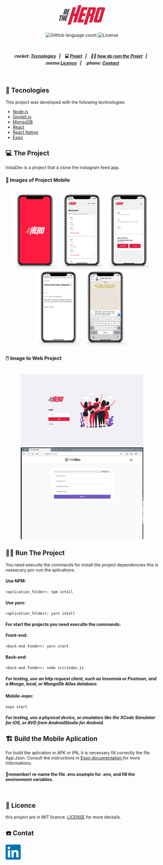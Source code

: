 <h1 align="center">
  <img src="https://raw.githubusercontent.com/agricio/be-the-hero/master/assets_git/logo.png?raw=true" width=30% />
 </h1>
 
<p align="center">
  <img alt="GitHub language count  " src="https://img.shields.io/github/languages/count/radaelilucca/findevs">
  <a href="https://github.com/Rocketseat/semana-omnistack-11/commits/master">
  </a>

<img alt="License" src="https://img.shields.io/badge/license-MIT-brightgreen">
</p>

</br>
<h5 align="center">
  :rocket: <a href="#rocket-tecnologias">Tecnologies</a>&nbsp;&nbsp;&nbsp;|&nbsp;&nbsp;&nbsp;
  💻 <a href="#-projeto">Projet</a>&nbsp;&nbsp;&nbsp;|&nbsp;&nbsp;&nbsp;    
  👨‍🏫 <a href="#-executando">how do rum the Projet</a>&nbsp;&nbsp;&nbsp;|&nbsp;&nbsp;&nbsp;
  :memo:<a href="#memo-licença">Licence</a>&nbsp;&nbsp;&nbsp;|&nbsp;&nbsp;&nbsp;
  :phone: <a href="#phone-contato">Contact</a>
</h5>

 </br>
 
## :rocket: Tecnologies

This project was developed with the following technologies:

- [Node.js](https://nodejs.org/en/)
- [Socket.io](https://socket.io/)
- [MongoDB](https://www.mongodb.com/)
- [React](https://reactjs.org)
- [React Native](https://facebook.github.io/react-native/)
- [Expo](https://expo.io/)

## 💻 The Project

instaDev is a project that a clone the instagram feed app.

<h3> 📱 Images of Project Mobile </br> </br>
  <p  align="center">
    <img src="https://github.com/agricio/be-the-hero/blob/master/assets_git/mob1.png" width=30% />
    <img src="https://github.com/agricio/be-the-hero/blob/master/assets_git/mob2.PNG" width=30% />
    <img src="https://github.com/agricio/be-the-hero/blob/master/assets_git/mob3.PNG" width=30% />
    <img src="https://github.com/agricio/be-the-hero/blob/master/assets_git/mob4.PNG" width=30% />
    <img src="https://github.com/agricio/be-the-hero/blob/master/assets_git/mob5.PNG" width=30% />
  </p>
 </h3>
 <h3> 🖱️ Image to Web Project </br> </br>
  <p  align="center">
    <img src=https://github.com/agricio/be-the-hero/blob/master/assets_git/web01.png width=80% />
    <img src="https://github.com/agricio/instaDev/blob/master/assets/web03.png?raw=true" width=80% />
  </p>
 </h3>

## 👨‍🏫 Run The Project

You need execulte the commands for install the project dependencies this is nessecary por rum the aplications:

<h4> Use NPM: </h4>

````
<aplication_folder>: npm intall
````
<h4> Use yarn: </h4>

````
<aplication_folder>: yarn intall
````

<h4> For start the projects you need execulte the commands: </h4>

<h4> Front-end: </h4>

````
<back-end fonder>: yarn start
````

<h4> Back-end: </h4>

````
<back-end fonder>: node src/index.js
````
<h5>
For testing, use an http request client, such as Insomnia or Postman, and a Mongo, local, or MongoDb Atlas database.
</h5>
  
<h4> Mobile-expo: </h4>

````
expo start
````

<h5> 
For testing, use a physical device, or emulators like the XCode Simulator for iOS, or AVD from AndroidStudio for Android. 
</h5>

## 🏗️ Build the Mobile Aplication
  
For build the aplication in APK or IPA, it is necessary fill correctly the file App.Json. Consult the instructions in <a href="https://docs.expo.io/versions/latest/distribution/building-standalone-apps/">Expo documentation </a> for more informations.

<h4> 🚩remember! re-name the file .env.example for .env, and fill the environment variables. </h4>
</br>

## :memo: Licence

this project are in MIT licence. [LICENSE](LICENSE.md) for more dectails.

 ## :phone: Contat
 
  <p>
    <a href="https://www.linkedin.com/in/agr%C3%ADcio-neto-20a62913b/">
      <img src="https://github.com/agricio/FinDev/blob/master/assets/LinkedIn_logo.png?raw=true" width=50px/> 
      </a>
  </p>
